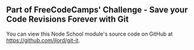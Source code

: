 ## Part of FreeCodeCamps' Challenge - Save your Code Revisions Forever with Git 

You can view this Node School module's source code on GitHub at https://github.com/jlord/git-it.
